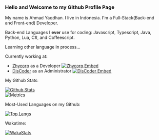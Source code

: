 ### Hello and Welcome to my Github Profile Page

My name is Ahmad Yaqdhan. I live in Indonesia. I'm a Full-Stack(Back-end and Front-end) Developer.

Back-end Languages I **ever** use for coding: Javascript, Typescript, Java, Python, Lua, C#, and Coffeescript.

Learning other language in process...


Currently working at:

- [Zhycorp](https://zhycorp.com/) as a Developer [![Zhycorp Embed](https://discordapp.com/api/guilds/332877090003091456/embed.png)](https://zhycorp.com/discord)
- [DisCoder](https://dis-coder.tech/) as an Administrator [![DisCoder Embed](https://discordapp.com/api/guilds/826003509257961492/embed.png)](https://dis-coder.tech/discord)

My Github Stats:

[![Github Stats](https://github-readme-stats.vercel.app/api?username=Mednoob&show_icons=true&theme=dark)](https://github.com/Mednoob)
<br>
![Metrics](https://metrics.lecoq.io/Mednoob?template=classic&introduction=1&introduction.title=true&config.timezone=Asia%2FJayapura)

Most-Used Languages on my Github:

[![Top Langs](https://github-readme-stats.vercel.app/api/top-langs/?username=Mednoob&layout=compact&theme=dark)](https://github.com/Mednoob)

Wakatime:

[![WakaStats](https://github-readme-stats.vercel.app/api/wakatime?username=Mednoob&layout=compact)](https://wakatime.com/@Mednoob)
